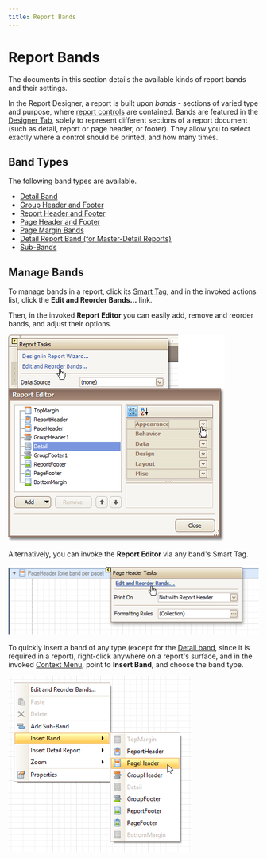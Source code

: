 ```yaml
---
title: Report Bands
---
```

# Report Bands
The documents in this section details the available kinds of report bands and their settings.

In the Report Designer, a report is built upon _bands_ - sections of varied type and purpose, where [report controls](../../../../../interface-elements-for-desktop/articles/report-designer/report-designer-for-winforms/report-designer-reference/report-controls.md) are contained. Bands are featured in the [Designer Tab](../../../../../interface-elements-for-desktop/articles/report-designer/report-designer-for-winforms/report-designer-reference/report-designer-ui/designer-tab.md), solely to represent different sections of a report document (such as detail, report or page header, or footer). They allow you to select exactly where a control should be printed, and how many times.
 

## Band Types
The following band types are available.
* [Detail Band](../../../../../interface-elements-for-desktop/articles/report-designer/report-designer-for-winforms/report-designer-reference/report-bands/detail-band.md)
* [Group Header and Footer](../../../../../interface-elements-for-desktop/articles/report-designer/report-designer-for-winforms/report-designer-reference/report-bands/grouping-bands.md)
* [Report Header and Footer](../../../../../interface-elements-for-desktop/articles/report-designer/report-designer-for-winforms/report-designer-reference/report-bands/report-header-and-footer.md)
* [Page Header and Footer](../../../../../interface-elements-for-desktop/articles/report-designer/report-designer-for-winforms/report-designer-reference/report-bands/page-header-and-footer.md)
* [Page Margin Bands](../../../../../interface-elements-for-desktop/articles/report-designer/report-designer-for-winforms/report-designer-reference/report-bands/page-margin-bands.md)
* [Detail Report Band (for Master-Detail Reports)](../../../../../interface-elements-for-desktop/articles/report-designer/report-designer-for-winforms/report-designer-reference/report-bands/detail-report-band-for-master-detail-reports.md)
* [Sub-Bands](../../../../../interface-elements-for-desktop/articles/report-designer/report-designer-for-winforms/report-designer-reference/report-bands/sub-bands.md)

## Manage Bands
To manage bands in a report, click its [Smart Tag](../../../../../interface-elements-for-desktop/articles/report-designer/report-designer-for-winforms/report-designer-reference/report-designer-ui/smart-tag.md), and in the invoked actions list, click the **Edit and Reorder Bands...** link.

Then, in the invoked **Report Editor** you can easily add, remove and reorder bands, and adjust their options.

![RD_Bands_0](../../../../images/Img8294.png)

Alternatively, you can invoke the **Report Editor** via any band's Smart Tag.

![RD_Bands_1](../../../../images/Img8295.png)

To quickly insert a band of any type (except for the [Detail band](../../../../../interface-elements-for-desktop/articles/report-designer/report-designer-for-winforms/report-designer-reference/report-bands/detail-band.md), since it is required in a report), right-click anywhere on a report's surface, and in the invoked [Context Menu](../../../../../interface-elements-for-desktop/articles/report-designer/report-designer-for-winforms/report-designer-reference/report-designer-ui/context-menu.md), point to **Insert Band**, and choose the band type.

![RD_Elements_ContextMenu_PageHeader](../../../../images/Img11092.png)